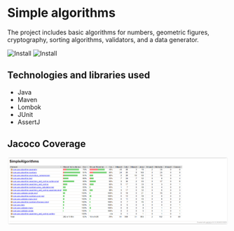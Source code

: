 # Simple algorithms

The project includes basic algorithms for numbers, geometric figures, cryptography, sorting algorithms, validators, and a data generator.

![Install](https://img.shields.io/badge/install-passing-green)
![Install](https://img.shields.io/badge/coverage-92%25-light%20green)

## Technologies and libraries used

* Java
* Maven
* Lombok
* JUnit
* AssertJ

## Jacoco Coverage

![App Screenshot](src/test/resources/jacoco_raport.PNG)
